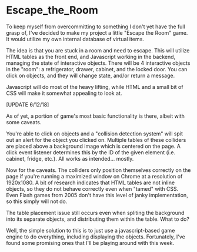 # Escape_the_Room

To keep myself from overcommitting to something I don't yet have the full grasp of, I've decided to make my project a little "Escape the Room" game. It would utilize my own internal database of virtual items.

The idea is that you are stuck in a room and need to escape. This will utilize HTML tables as the front end, and Javascript working in the backend, managing the state of interactive objects. There will be 4 interactive objects in the "room": a refrigerator, drawer, cabinet, and the locked door. You can click on objects, and they will change state, and/or return a message.

Javascript will do most of the heavy lifting, while HTML and a small bit of CSS will make it somewhat appealing to look at.

[UPDATE 6/12/18]

As of yet, a portion of game's most basic functionality is there, albeit with some caveats.

You're able to click on objects and a "collision detection system" will spit out an alert for the object you clicked on. Multiple tables of these colliders are placed above a background image which is centered on the page. A click event listener determines this by the ID of the given element (i.e. cabinet, fridge, etc.).  All works as intended... mostly.

Now for the caveats. The colliders only position themselves correctly on the page if you're running a maximized window on Chrome at a resolution of 1920x1080. A bit of research indicates that HTML tables are not inline objects, so they do not behave correctly even when "tamed" with CSS. Even Flash games from 2005 don't have this level of janky implementation, so this simply will not do.

The table placement issue still occurs even when spliting the background into its separate objects, and distributing them within the table. What to do?

Well, the simple solution to this is to just use a javascript-based game engine to do everything, including displaying the objects. Fortunately, I've found some promising ones that I'll be playing around with this week.
